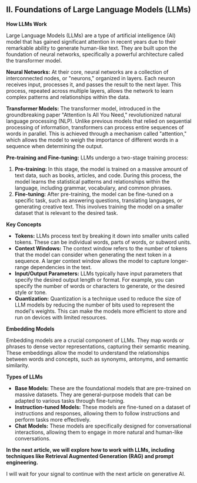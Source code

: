 ## II. Foundations of Large Language Models (LLMs)

**How LLMs Work**

Large Language Models (LLMs) are a type of artificial intelligence (AI) model that has gained significant attention in recent years due to their remarkable ability to generate human-like text. They are built upon the foundation of neural networks, specifically a powerful architecture called the transformer model.

**Neural Networks:** At their core, neural networks are a collection of interconnected nodes, or "neurons," organized in layers. Each neuron receives input, processes it, and passes the result to the next layer. This process, repeated across multiple layers, allows the network to learn complex patterns and relationships within the data.

**Transformer Models:** The transformer model, introduced in the groundbreaking paper "Attention Is All You Need," revolutionized natural language processing (NLP). Unlike previous models that relied on sequential processing of information, transformers can process entire sequences of words in parallel. This is achieved through a mechanism called "attention," which allows the model to weigh the importance of different words in a sequence when determining the output.

**Pre-training and Fine-tuning:** LLMs undergo a two-stage training process:

1. **Pre-training:** In this stage, the model is trained on a massive amount of text data, such as books, articles, and code. During this process, the model learns the statistical patterns and relationships within the language, including grammar, vocabulary, and common phrases.
2. **Fine-tuning:** After pre-training, the model can be fine-tuned on a specific task, such as answering questions, translating languages, or generating creative text. This involves training the model on a smaller dataset that is relevant to the desired task.

**Key Concepts**

* **Tokens:** LLMs process text by breaking it down into smaller units called tokens. These can be individual words, parts of words, or subword units.
* **Context Windows:** The context window refers to the number of tokens that the model can consider when generating the next token in a sequence. A larger context window allows the model to capture longer-range dependencies in the text.
* **Input/Output Parameters:** LLMs typically have input parameters that specify the desired output length or format. For example, you can specify the number of words or characters to generate, or the desired style or tone.
* **Quantization:** Quantization is a technique used to reduce the size of LLM models by reducing the number of bits used to represent the model's weights. This can make the models more efficient to store and run on devices with limited resources.

**Embedding Models**

Embedding models are a crucial component of LLMs. They map words or phrases to dense vector representations, capturing their semantic meaning. These embeddings allow the model to understand the relationships between words and concepts, such as synonyms, antonyms, and semantic similarity.

**Types of LLMs**

* **Base Models:** These are the foundational models that are pre-trained on massive datasets. They are general-purpose models that can be adapted to various tasks through fine-tuning.
* **Instruction-tuned Models:** These models are fine-tuned on a dataset of instructions and responses, allowing them to follow instructions and perform tasks more effectively.
* **Chat Models:** These models are specifically designed for conversational interactions, allowing them to engage in more natural and human-like conversations.

**In the next article, we will explore how to work with LLMs, including techniques like Retrieval Augmented Generation (RAG) and prompt engineering.**

I will wait for your signal to continue with the next article on generative AI.
